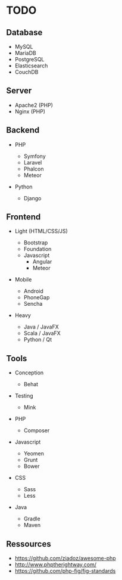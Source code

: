 TODO
====

Database
--------

* MySQL
* MariaDB
* PostgreSQL
* Elasticsearch
* CouchDB

Server
------

* Apache2 (PHP)
* Nginx (PHP)

Backend
-------

* PHP
  * Symfony
  * Laravel
  * Phalcon
  * Meteor

* Python
  * Django

Frontend
--------

* Light (HTML/CSS/JS)
  * Bootstrap
  * Foundation
  * Javascript
    * Angular
    * Meteor

* Mobile
  * Android
  * PhoneGap
  * Sencha

* Heavy
  * Java / JavaFX
  * Scala / JavaFX
  * Python / Qt

Tools
-----

* Conception
  * Behat

* Testing
  * Mink

* PHP
  * Composer

* Javascript
  * Yeomen
  * Grunt
  * Bower

* CSS
  * Sass
  * Less

* Java
  * Gradle
  * Maven

Ressources
----------

* https://github.com/ziadoz/awesome-php
* http://www.phptherightway.com/
* https://github.com/php-fig/fig-standards
